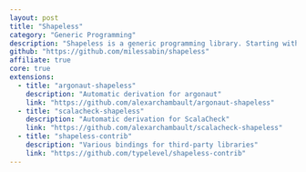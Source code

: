 ```yaml
---
layout: post
title: "Shapeless"
category: "Generic Programming"
description: "Shapeless is a generic programming library. Starting with implementations of Scrap your boilerplate and higher rank polymorphism in Scala, it quickly grew to provide advanced abstract tools like heterogenous lists and automatic instance derivation for type classes."
github: "https://github.com/milessabin/shapeless"
affiliate: true
core: true
extensions:
  - title: "argonaut-shapeless"
    description: "Automatic derivation for argonaut"
    link: "https://github.com/alexarchambault/argonaut-shapeless"
  - title: "scalacheck-shapeless"
    description: "Automatic derivation for ScalaCheck"
    link: "https://github.com/alexarchambault/scalacheck-shapeless"
  - title: "shapeless-contrib"
    description: "Various bindings for third-party libraries"
    link: "https://github.com/typelevel/shapeless-contrib"
---
```

